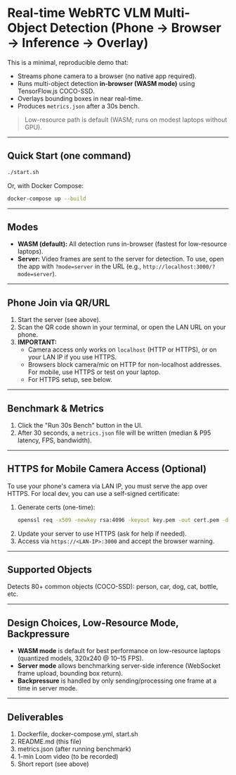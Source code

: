 # Real-time WebRTC VLM Multi-Object Detection (Phone → Browser → Inference → Overlay)

This is a minimal, reproducible demo that:
- Streams phone camera to a browser (no native app required).
- Runs multi-object detection **in-browser (WASM mode)** using TensorFlow.js COCO-SSD.
- Overlays bounding boxes in near real-time.
- Produces `metrics.json` after a 30s bench.

> Low-resource path is default (WASM; runs on modest laptops without GPU).

---

## Quick Start (one command)
  
```bash
./start.sh
```

Or, with Docker Compose:

```bash
docker-compose up --build
```

---

## Modes

- **WASM (default):** All detection runs in-browser (fastest for low-resource laptops).
- **Server:** Video frames are sent to the server for detection. To use, open the app with `?mode=server` in the URL (e.g., `http://localhost:3000/?mode=server`).

---

## Phone Join via QR/URL

1. Start the server (see above).
2. Scan the QR code shown in your terminal, or open the LAN URL on your phone.
3. **IMPORTANT:**
	- Camera access only works on `localhost` (HTTP or HTTPS), or on your LAN IP if you use HTTPS.
	- Browsers block camera/mic on HTTP for non-localhost addresses. For mobile, use HTTPS or test on your laptop.
	- For HTTPS setup, see below.

---

## Benchmark & Metrics

1. Click the "Run 30s Bench" button in the UI.
2. After 30 seconds, a `metrics.json` file will be written (median & P95 latency, FPS, bandwidth).

---

## HTTPS for Mobile Camera Access (Optional)

To use your phone's camera via LAN IP, you must serve the app over HTTPS. For local dev, you can use a self-signed certificate:

1. Generate certs (one-time):
	```bash
	openssl req -x509 -newkey rsa:4096 -keyout key.pem -out cert.pem -days 365 -nodes -subj "/CN=localhost"
	```
2. Update your server to use HTTPS (ask for help if needed).
3. Access via `https://<LAN-IP>:3000` and accept the browser warning.

---
 
## Supported Objects

Detects 80+ common objects (COCO-SSD): person, car, dog, cat, bottle, etc.

---

## Design Choices, Low-Resource Mode, Backpressure

- **WASM mode** is default for best performance on low-resource laptops (quantized models, 320x240 @ 10–15 FPS).
- **Server mode** allows benchmarking server-side inference (WebSocket frame upload, bounding box return).
- **Backpressure** is handled by only sending/processing one frame at a time in server mode.

---

## Deliverables

1. Dockerfile, docker-compose.yml, start.sh 
2. README.md (this file)
3. metrics.json (after running benchmark)
4. 1-min Loom video (to be recorded)
5. Short report (see above)
